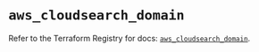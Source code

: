 # `aws_cloudsearch_domain`

Refer to the Terraform Registry for docs: [`aws_cloudsearch_domain`](https://registry.terraform.io/providers/hashicorp/aws/5.82.1/docs/resources/cloudsearch_domain).

